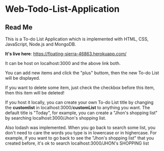 # Web-Todo-List-Application
## Read Me

This is a To-do List Application which is implemented with HTML, CSS, JavaScript, Node.js and MongoDB.

**It's live here**: https://floating-sierra-46863.herokuapp.com/

It can be host on localhost:3000 and the above link both.

You can add new items and click the "plus" buttom, then the new To-do List will be displayed.

If you want to delete some item, just check the checkbox before this item, then this item will be deleted!


If you host it locally, you can create your own To-do List title by changing the **customlist** in localhost:3000/**customList** to anything you want.
The default title is "Today", for example, you can create a "Jhon's shopping list" by searching localhost:3000/Jhon's shopping list.

Also lodash was implemented. When you go back to search some list, you don't need to care the words you type is in lowercase or in highercase.
For example, if you want to go back to see the "Jhon's shopping list" that you created before, it's ok to search localhost:3000/JHON's SHOPPING list
